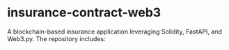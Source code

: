 # insurance-contract-web3
A blockchain-based insurance application leveraging Solidity, FastAPI, and Web3.py. The repository includes:
